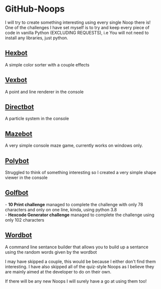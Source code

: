 # GitHub-Noops
I will try to create something interesting using every single Noop there is!
One of the challenges I have set myself is to try and keep every piece of code in vanilla Python (EXCLUDING REQUESTS), i.e You will not need to install any libraries, just python. 

<h2><a href="https://noopschallenge.com/challenges/hexbot">Hexbot</a></h2>
A simple color sorter with a couple effects

<h2><a href="https://noopschallenge.com/challenges/vexbot">Vexbot</a></h2>
A point and line renderer in the console

<h2><a href="https://noopschallenge.com/challenges/directbot">Directbot</a></h2>
A particle system in the console

<h2><a href="https://noopschallenge.com/challenges/mazebot">Mazebot</a></h2>
A very simple console maze game, currently works on windows only.

<h2><a href="https://noopschallenge.com/challenges/polybot">Polybot</a></h2>
Struggled to think of something interesting so I created a very simple shape viewer in the console

<h2><a href="https://noopschallenge.com/challenges/golfbot">Golfbot</a></h2>
 - <strong>10 Print challenge</strong>
   managed to complete the challenge with only 78 characters and only on one line, kinda, using python 3.8<br>
 - <strong>Hexcode Generator challenge</strong>
   managed to complete the challenge using only 102 characters  
   
<h2><a href="https://noopschallenge.com/challenges/wordbot">Wordbot</a></h2>
A command line sentance builder that allows you to build up a sentance using the random words given by the wordbot

I may have skipped a couple, this would be because I either don't find them interesting. I have also skipped all of the quiz-style Noops as I believe they are mainly aimed at the developer to do on their own.

If there will be any new Noops I will surely have a go at using them too!
